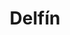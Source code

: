 ---
title: Delfín
date: 
draft: false

# descripcion
description : Delfín

materials: Plata 925

color: Plateado

dimensions: 1,5cm x 2cm

code: 02-14-0198

type: "Dijes"

categories: []

price: $2.100,00

# Images
# first image will be shown in the product page
images:
  # - image: "images/path_to_image"
  # La ubicacion de las imagenes es imagenes/Dijes/Dijes.Plata/02-14-0198-delfin
  - image: "./images/dijes/plata/02-14-0198-delfin.JPG"
---